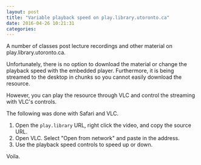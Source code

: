 ```yaml
---
layout: post
title: "Variable playback speed on play.library.utoronto.ca"
date: 2016-04-26 10:21:31
categories: 
---
```


A number of classes post lecture recordings and other material on play.library.utoronto.ca. 

Unfortunately, there is no option to download the material or change the playback speed with the embedded player. Furthermore, it is being streamed to the desktop in chunks so you cannot easily download the resource.

However, you can play the resource through VLC and control the streaming with VLC's controls.

The following was done with Safari and VLC.

1. Open the `play.library` URL, right click the video, and copy the source URL.
2. Open VLC. Select "Open from network" and paste in the address.
3. Use the playback speed controls to speed up or down.

Voila.

